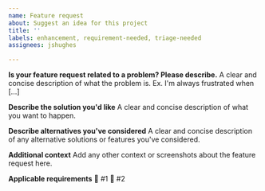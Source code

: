 ```yaml
---
name: Feature request
about: Suggest an idea for this project
title: ''
labels: enhancement, requirement-needed, triage-needed
assignees: jshughes

---
```


**Is your feature request related to a problem? Please describe.**
A clear and concise description of what the problem is. Ex. I'm always frustrated when [...]

**Describe the solution you'd like**
A clear and concise description of what you want to happen.

**Describe alternatives you've considered**
A clear and concise description of any alternative solutions or features you've considered.

**Additional context**
Add any other context or screenshots about the feature request here.

**Applicable requirements**
:unicorn: #1
:unicorn: #2
